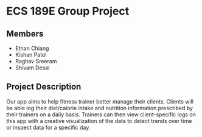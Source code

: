 # ECS 189E Group Project

## Members
* Ethan Chiang
* Kishan Patel
* Raghav Sreeram
* Shivam Desai

## Project Description
Our app aims to help fitness trainer better manage their clients. Clients will be able log their diet/calorie intake and nutrition information prescribed by their trainers on a daily basis. Trainers can then view client-specific logs on this app with a creative visualization of the data to detect trends over time or inspect data for a specific day.

##
